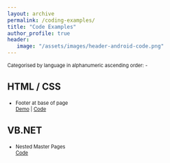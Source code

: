 ```yaml
---
layout: archive
permalink: /coding-examples/
title: "Code Examples"
author_profile: true
header: 
   image: "/assets/images/header-android-code.png" 
---
```


<p style="font-size:0.80em; margin-top:0; margin-bottom: 0;">Categorised by language in alphanumeric ascending order: -</p>

<h2>HTML / CSS</h2>
<ul style="font-size:0.80em;">
  <li>Footer at base of page <br> <a href="https://julianmummery.github.io/footer-at-base-of-page/" target="_blank">Demo</a> | <a href="https://github.com/julianmummery/footer-at-base-of-page" target="_blank">Code</a></li>
</ul>

<h2>VB.NET</h2>
<ul style="font-size:0.80em;">  
  <li>Nested Master Pages 
  <br> 
  <a href="https://github.com/julianmummery/nested-master-pages-example" target="_blank">Code</a></li>
</ul>

